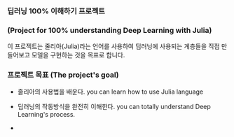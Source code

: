 ### 딥러닝 100% 이해하기 프로젝트
### (Project for 100% understanding Deep Learning with Julia)

이 프로젝트는 줄리아(Julia)라는 언어를 사용하여 딥러닝에 사용되는 계층들을 직접 만들어보고 모델을 구현하는 것을 목표로 합니다.

### 프로젝트 목표 (The project's goal)

- 줄리아의 사용법을 배운다.
  you can learn how to use Julia language
  
- 딥러닝의 작동방식을 완전히 이해한다.
  you can totally understand Deep Learning's process.
  
- 
